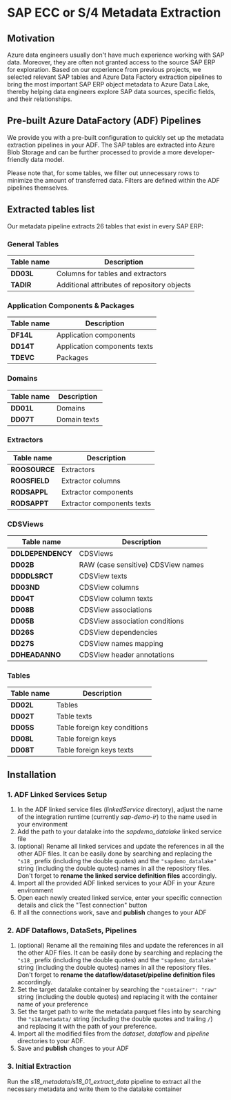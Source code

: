 # SAP ECC or S/4 Metadata Extraction

## Motivation

Azure data engineers usually don't have much experience working with SAP data. Moreover, they are often not granted access to the source SAP ERP for exploration. Based on our experience from previous projects, we selected relevant SAP tables and Azure Data Factory extraction pipelines to bring the most important SAP ERP object metadata to Azure Data Lake, thereby helping data engineers explore SAP data sources, specific fields, and their relationships.

## Pre-built Azure DataFactory (ADF) Pipelines

We provide you with a pre-built configuration to quickly set up the metadata extraction pipelines in your ADF. The SAP tables are extracted into Azure Blob Storage and can be further processed to provide a more developer-friendly data model.

Please note that, for some tables, we filter out unnecessary rows to minimize the amount of transferred data. Filters are defined within the ADF pipelines themselves.

## Extracted tables list

Our metadata pipeline extracts 26 tables that exist in every SAP ERP:

### General Tables

| Table name | Description |
|---|---|
| **DD03L** | Columns for tables and extractors |
| **TADIR** | Additional attributes of repository objects |

### Application Components & Packages

| Table name | Description |
|---|---|
| **DF14L** | Application components |
| **DD14T** | Application components texts |
| **TDEVC** | Packages |

### Domains

| Table name | Description |
|---|---|
| **DD01L** | Domains |
| **DD07T** | Domain texts |

### Extractors

| Table name | Description |
|---|---|
| **ROOSOURCE** | Extractors |
| **ROOSFIELD** | Extractor columns |
| **RODSAPPL** | Extractor components |
| **RODSAPPT** | Extractor components texts |

### CDSViews

| Table name | Description |
|---|---|
| **DDLDEPENDENCY** | CDSViews |
| **DD02B** | RAW (case sensitive) CDSView names	|
| **DDDDLSRCT** | CDSView texts |
| **DD03ND** | CDSView columns |
| **DD04T** | CDSView column texts |
| **DD08B** | CDSView associations	|
| **DD05B** | CDSView association conditions |
| **DD26S** | CDSView dependencies |
| **DD27S** | CDSView names mapping |
| **DDHEADANNO** | CDSView header annotations |

### Tables

| Table name | Description |
|---|---|
| **DD02L** | Tables |
| **DD02T** | Table texts |
| **DD05S** | Table foreign key conditions |
| **DD08L** | Table foreign keys |
| **DD08T** | Table foreign keys texts	|

## Installation

### 1. ADF Linked Services Setup

1. In the ADF linked service files (_linkedService_ directory), adjust the name of the integration runtime (currently _sap-demo-ir_) to the name used in your environment
1. Add the path to your datalake into the _sapdemo_datalake_ linked service file
1. (optional) Rename all linked services and update the references in all the other ADF files. It can be easily done by searching and replacing the `"s18_` prefix (including the double quotes) and the `"sapdemo_datalake"` string (including the double quotes) names in all the repository files. Don't forget to __rename the linked service definition files__ accordingly.
1. Import all the provided ADF linked services to your ADF in your Azure environment
1. Open each newly created linked service, enter your specific connection details and click the "Test connection" button
1. If all the connections work, save and __publish__ changes to your ADF

### 2. ADF Dataflows, DataSets, Pipelines

1. (optional) Rename all the remaining files and update the references in all the other ADF files. It can be easily done by searching and replacing the `"s18_` prefix (including the double quotes) and the `"sapdemo_datalake"` string (including the double quotes) names in all the repository files. Don't forget to __rename the dataflow/dataset/pipeline definition files__ accordingly.
1. Set the target datalake container by searching the `"container": "raw"` string (including the double quotes) and replacing it with the container name of your preference
1. Set the target path to write the metadata parquet files into by searching the `"s18/metadata/` string (including the double quotes and trailing `/`) and replacing it with the path of your preference.
1. Import all the modified files from the _dataset_, _dataflow_ and _pipeline_ directories to your ADF.
1. Save and __publish__ changes to your ADF

### 3. Initial Extraction

Run the _s18_metadata/s18_01_extract_data_ pipeline to extract all the necessary metadata and write them to the datalake container
